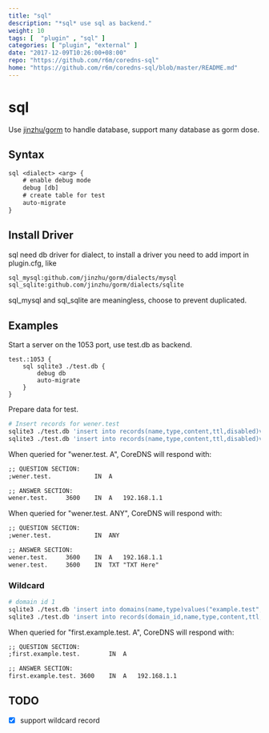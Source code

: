 ```yaml
---
title: "sql"
description: "*sql* use sql as backend."
weight: 10
tags: [  "plugin" , "sql" ]
categories: [ "plugin", "external" ]
date: "2017-12-09T10:26:00+08:00"
repo: "https://github.com/r6m/coredns-sql"
home: "https://github.com/r6m/coredns-sql/blob/master/README.md"
---
```


# sql

Use [jinzhu/gorm](https://github.com/jinzhu/gorm) to handle database, support many database as gorm dose.

## Syntax

~~~ txt
sql <dialect> <arg> {
    # enable debug mode
    debug [db]
    # create table for test
    auto-migrate
}
~~~

## Install Driver

sql need db driver for dialect, to install a driver you need to add import in plugin.cfg, like

~~~ txt
sql_mysql:github.com/jinzhu/gorm/dialects/mysql
sql_sqlite:github.com/jinzhu/gorm/dialects/sqlite
~~~

sql_mysql and sql_sqlite are meaningless, choose to prevent duplicated.

## Examples

Start a server on the 1053 port, use test.db as backend.

~~~ corefile
test.:1053 {
    sql sqlite3 ./test.db {
        debug db
        auto-migrate
    }
}
~~~

Prepare data for test.

~~~ bash
# Insert records for wener.test
sqlite3 ./test.db 'insert into records(name,type,content,ttl,disabled)values("wener.test","A","192.168.1.1",3600,0)'
sqlite3 ./test.db 'insert into records(name,type,content,ttl,disabled)values("wener.test","TXT","TXT Here",3600,0)'
~~~

When queried for "wener.test. A", CoreDNS will respond with:

~~~ txt
;; QUESTION SECTION:
;wener.test.			IN	A

;; ANSWER SECTION:
wener.test.		3600	IN	A	192.168.1.1
~~~

When queried for "wener.test. ANY", CoreDNS will respond with:

~~~ txt
;; QUESTION SECTION:
;wener.test.			IN	ANY

;; ANSWER SECTION:
wener.test.		3600	IN	A	192.168.1.1
wener.test.		3600	IN	TXT	"TXT Here"
~~~

### Wildcard

~~~ bash
# domain id 1
sqlite3 ./test.db 'insert into domains(name,type)values("example.test","NATIVE")'
sqlite3 ./test.db 'insert into records(domain_id,name,type,content,ttl,disabled)values(1,"*.example.test","A","192.168.1.1",3600,0)'
~~~

When queried for "first.example.test. A", CoreDNS will respond with:

~~~ txt
;; QUESTION SECTION:
;first.example.test.		IN	A

;; ANSWER SECTION:
first.example.test.	3600	IN	A	192.168.1.1
~~~

## TODO

* [x] support wildcard record

